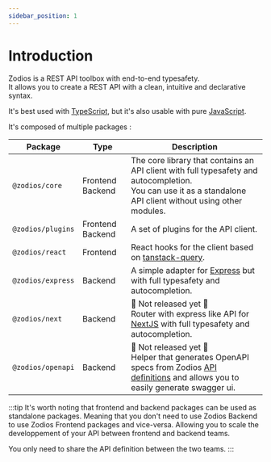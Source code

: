 ```yaml
---
sidebar_position: 1
---
```


# Introduction

Zodios is a REST API toolbox with end-to-end typesafety.  
It allows you to create a REST API with a clean, intuitive and declarative syntax.

It's best used with [TypeScript](https://www.typescriptlang.org/), but it's also usable with pure [JavaScript](https://www.javascript.com/).

It's composed of multiple packages :

| Package           | Type             | Description                                                                                                                                                       |
| ----------------- | ---------------- | ----------------------------------------------------------------------------------------------------------------------------------------------------------------- |
| `@zodios/core`    | Frontend Backend | The core library that contains an API client with full typesafety and autocompletion.<br/> You can use it as a standalone API client without using other modules. |
| `@zodios/plugins` | Frontend Backend | A set of plugins for the API client.                                                                                                                              |
| `@zodios/react`   | Frontend         | React hooks for the client based on [tanstack-query](https://tanstack.com/query).                                                                                 |
| `@zodios/express` | Backend          | A simple adapter for [Express](https://expressjs.com/) but with full typesafety and autocompletion.                                                               |
| `@zodios/next`    | Backend          | 🚧 Not released yet 🚧<br/> Router with express like API for [NextJS](https://nextjs.org/) with full typesafety and autocompletion.                                 |
| `@zodios/openapi` | Backend          | 🚧 Not released yet 🚧<br/> Helper that generates OpenAPI specs from Zodios [API definitions](api/api-definition.md) and allows you to easily generate swagger ui.  |

:::tip It's worth noting that frontend and backend packages can be used as standalone packages.
Meaning that you don't need to use Zodios Backend to use Zodios Frontend packages and vice-versa. Allowing you to scale the developpement of your API between frontend and backend teams.  
  
You only need to share the API definition between the two teams.
:::
